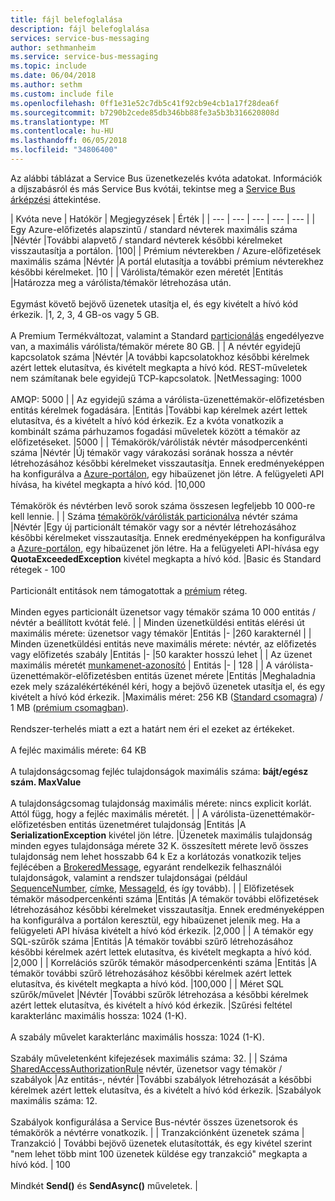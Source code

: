 ```yaml
---
title: fájl belefoglalása
description: fájl belefoglalása
services: service-bus-messaging
author: sethmanheim
ms.service: service-bus-messaging
ms.topic: include
ms.date: 06/04/2018
ms.author: sethm
ms.custom: include file
ms.openlocfilehash: 0ff1e31e52c7db5c41f92cb9e4cb1a17f28dea6f
ms.sourcegitcommit: b7290b2cede85db346bb88fe3a5b3b316620808d
ms.translationtype: MT
ms.contentlocale: hu-HU
ms.lasthandoff: 06/05/2018
ms.locfileid: "34806400"
---
```

Az alábbi táblázat a Service Bus üzenetkezelés kvóta adatokat. Információk a díjszabásról és más Service Bus kvótái, tekintse meg a [Service Bus árképzési](https://azure.microsoft.com/pricing/details/service-bus/) áttekintése.

| Kvóta neve | Hatókör | Megjegyzések | Érték |
| --- | --- | --- | --- | --- |
| Egy Azure-előfizetés alapszintű / standard névterek maximális száma |Névtér |További alapvető / standard névterek későbbi kérelmeket visszautasítja a portálon. |100|
| Prémium névterekben / Azure-előfizetések maximális száma |Névtér |A portál elutasítja a további prémium névterekhez későbbi kérelmeket. |10 |
| Várólista/témakör ezen méretét |Entitás |Határozza meg a várólista/témakör létrehozása után. <br/><br/> Egymást követő bejövő üzenetek utasítja el, és egy kivételt a hívó kód érkezik. |1, 2, 3, 4 GB-os vagy 5 GB.<br /><br />A Premium Termékváltozat, valamint a Standard [particionálás](/azure/service-bus-messaging/service-bus-partitioning) engedélyezve van, a maximális várólista/témakör mérete 80 GB. |
| A névtér egyidejű kapcsolatok száma |Névtér |A további kapcsolatokhoz későbbi kérelmek azért lettek elutasítva, és kivételt megkapta a hívó kód. REST-műveletek nem számítanak bele egyidejű TCP-kapcsolatok. |NetMessaging: 1000<br /><br />AMQP: 5000 |
| Az egyidejű száma a várólista-üzenettémakör-előfizetésben entitás kérelmek fogadására. |Entitás |További kap kérelmek azért lettek elutasítva, és a kivételt a hívó kód érkezik. Ez a kvóta vonatkozik a kombinált száma párhuzamos fogadási műveletek között a témakör az előfizetéseket. |5000 |
| Témakörök/várólisták névtér másodpercenkénti száma |Névtér |Új témakör vagy várakozási sorának hossza a névtér létrehozásához későbbi kérelmeket visszautasítja. Ennek eredményeképpen ha konfigurálva a [Azure-portálon][Azure portal], egy hibaüzenet jön létre. A felügyeleti API hívása, ha kivétel megkapta a hívó kód. |10,000<br /><br />Témakörök és névtérben levő sorok száma összesen legfeljebb 10 000-re kell lennie. |
| Száma [témakörök/várólisták particionálva](/azure/service-bus-messaging/service-bus-partitioning) névtér száma |Névtér |Egy új particionált témakör vagy sor a névtér létrehozásához későbbi kérelmeket visszautasítja. Ennek eredményeképpen ha konfigurálva a [Azure-portálon][Azure portal], egy hibaüzenet jön létre. Ha a felügyeleti API-hívása egy **QuotaExceededException** kivétel megkapta a hívó kód. |Basic és Standard rétegek - 100<br/><br/>Particionált entitások nem támogatottak a [prémium](../articles/service-bus-messaging/service-bus-premium-messaging.md) réteg.<br/><br />Minden egyes particionált üzenetsor vagy témakör száma 10 000 entitás / névtér a beállított kvótát felé. |
| Minden üzenetküldési entitás elérési út maximális mérete: üzenetsor vagy témakör |Entitás |- |260 karakternél |
| Minden üzenetküldési entitás neve maximális mérete: névtér, az előfizetés vagy előfizetés szabály |Entitás |- |50 karakter hosszú lehet |
| Az üzenet maximális méretét [munkamenet-azonosító](/dotnet/api/microsoft.azure.servicebus.message.sessionid) | Entitás |- | 128 |
| A várólista-üzenettémakör-előfizetésben entitás üzenet mérete |Entitás |Meghaladnia ezek mely százalékértékénél kéri, hogy a bejövő üzenetek utasítja el, és egy kivételt a hívó kód érkezik. |Maximális méret: 256 KB ([Standard csomagra](../articles/service-bus-messaging/service-bus-premium-messaging.md)) / 1 MB ([prémium csomagban](../articles/service-bus-messaging/service-bus-premium-messaging.md)). <br /><br />Rendszer-terhelés miatt a ezt a határt nem éri el ezeket az értékeket.<br /><br />A fejléc maximális mérete: 64 KB<br /><br />A tulajdonságcsomag fejléc tulajdonságok maximális száma: **bájt/egész szám. MaxValue**<br /><br />A tulajdonságcsomag tulajdonság maximális mérete: nincs explicit korlát. Attól függ, hogy a fejléc maximális méretét. |
| A várólista-üzenettémakör-előfizetésben entitás üzenetméret tulajdonság |Entitás |A **SerializationException** kivétel jön létre. |Üzenetek maximális tulajdonság minden egyes tulajdonsága mérete 32 K. összesített mérete levő összes tulajdonság nem lehet hosszabb 64 k Ez a korlátozás vonatkozik teljes fejlécében a [BrokeredMessage](/dotnet/api/microsoft.servicebus.messaging.brokeredmessage), egyaránt rendelkezik felhasználói tulajdonságok, valamint a rendszer tulajdonságai (például [SequenceNumber](/dotnet/api/microsoft.servicebus.messaging.brokeredmessage.sequencenumber), [címke](/dotnet/api/microsoft.servicebus.messaging.brokeredmessage.label), [ MessageId](/dotnet/api/microsoft.servicebus.messaging.brokeredmessage.messageid), és így tovább). |
| Előfizetések témakör másodpercenkénti száma |Entitás |A témakör további előfizetések létrehozásához későbbi kérelmeket visszautasítja. Ennek eredményeképpen ha konfigurálva a portálon keresztül, egy hibaüzenet jelenik meg. Ha a felügyeleti API hívása kivételt a hívó kód érkezik. |2,000 |
| A témakör egy SQL-szűrők száma |Entitás |A témakör további szűrő létrehozásához későbbi kérelmek azért lettek elutasítva, és kivételt megkapta a hívó kód. |2,000 |
| Korrelációs szűrők témakör másodpercenkénti száma |Entitás |A témakör további szűrő létrehozásához későbbi kérelmek azért lettek elutasítva, és kivételt megkapta a hívó kód. |100,000 |
| Méret SQL szűrők/művelet |Névtér |További szűrők létrehozása a későbbi kérelmek azért lettek elutasítva, és kivételt a hívó kód érkezik. |Szűrési feltétel karakterlánc maximális hossza: 1024 (1-K).<br /><br />A szabály művelet karakterlánc maximális hossza: 1024 (1-K).<br /><br />Szabály műveletenként kifejezések maximális száma: 32. |
| Száma [SharedAccessAuthorizationRule](/dotnet/api/microsoft.servicebus.messaging.sharedaccessauthorizationrule) névtér, üzenetsor vagy témakör / szabályok |Az entitás-, névtér |További szabályok létrehozását a későbbi kérelmek azért lettek elutasítva, és a kivételt a hívó kód érkezik. |Szabályok maximális száma: 12. <br /><br /> Szabályok konfigurálása a Service Bus-névtér összes üzenetsorok és témakörök a névtérre vonatkozik. |
| Tranzakciónként üzenetek száma | Tranzakció | További bejövő üzenetek elutasították, és egy kivétel szerint "nem lehet több mint 100 üzenetek küldése egy tranzakció" megkapta a hívó kód. | 100 <br /><br /> Mindkét **Send()** és **SendAsync()** műveletek. |

[Azure portal]: https://portal.azure.com
